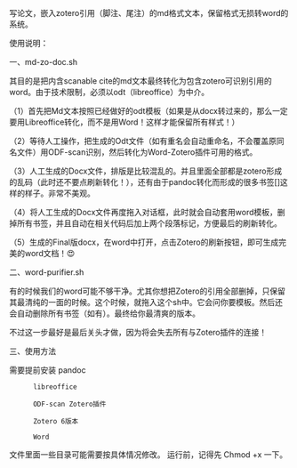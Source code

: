写论文，嵌入zotero引用（脚注、尾注）的md格式文本，保留格式无损转word的系统。


使用说明：

一、md-zo-doc.sh

其目的是把内含scanable cite的md文本最终转化为包含zotero可识别引用的word。由于技术限制，必须以odt（libreoffice）为中介。

（1）首先把Md文本按照已经做好的odt模板（如果是从docx转过来的，那么一定要用Libreoffice转化，而不是用Word！这样才能保留所有样式！）

（2）等待人工操作，把生成的Odt文件（如有重名会自动重命名，不会覆盖原同名文件）用ODF-scan识别，然后转化为Word-Zotero插件可用的格式。

（3）人工生成的Docx文件，排版是比较混乱的。并且里面全部都是zotero形成的乱码（此时还不要点刷新转化！），还有由于pandoc转化而形成的很多书签[]这样的样子。非常不美观。

（4）将人工生成的Docx文件再度拖入对话框，此时就会自动套用word模板，删掉所有书签，并且自动在相关代码后加上两个段落标记，方便最后的刷新转化。

（5）生成的Final版docx，在word中打开，点击Zotero的刷新按钮，即可生成完美的word文档！😍


二、word-purifier.sh

有的时候我们的word可能不够干净。尤其你想把Zotero的引用全部删掉，只保留其最清纯的一面的时候。这个时候，就拖入这个sh中。它会问你要模板。然后还会自动删除所有书签（如有）。最终给你最清爽的版本。

不过这一步最好是最后关头才做，因为将会失去所有与Zotero插件的连接！


三、使用方法

需要提前安装
          pandoc
          
          libreoffice
          
          ODF-scan Zotero插件
          
          Zotero 6版本
          
          Word
          

文件里面一些目录可能需要按具体情况修改。
运行前，记得先 Chmod +x 一下。


